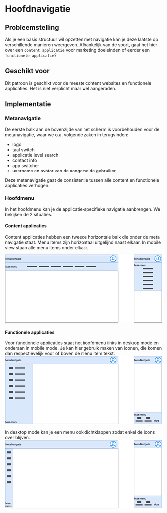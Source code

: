 # Hoofdnavigatie

## Probleemstelling
Als je een basis structuur wil opzetten met navigatie kan je deze laatste op verschillende manieren weergeven. Afhankelijk van de soort, gaat het hier over een `content applicatie` voor marketing doeleinden of eerder een `functionele applicatie`? 

## Geschikt voor
Dit patroon is geschikt voor de meeste content websites en functionele applicaties. Het is niet verplicht maar wel aangeraden.

## Implementatie

### Metanavigatie
De eerste balk aan de bovenzijde van het scherm is voorbehouden voor de metanavigatie, waar we o.a. volgende zaken in terugvinden:

- logo
- taal switch
- applicatie level search
- contact info
- app switcher
- username en avatar van de aangemelde gebruiker

Deze metanavigatie gaat de consistentie tussen alle content en functionele applicaties verhogen. 

### Hoofdmenu
In het hoofdmenu kan je de applicatie-specifieke navigatie aanbrengen. We bekijken de 2 situaties.

#### Content applicaties

Content applicaties hebben een tweede horizontale balk die onder de meta navigatie staat. Menu items zijn horizontaal uitgelijnd naast elkaar. In mobile view staan alle menu items onder elkaar.

![Plaatsing A-logo](../assets/main-menu-content.png)

#### Functionele applicaties

Voor functionele applicaties staat het hoofdmenu links in desktop mode en onderaan in mobile mode. Je kan hier gebruik maken van iconen, die komen dan respectievelijk voor of boven de menu item tekst.
![Plaatsing A-logo](../assets/main-menu-app.png)

In desktop mode kan je een menu ook dichtklappen zodat enkel de icons over blijven.
![Plaatsing A-logo](../assets/main-menu-app-2.png)
